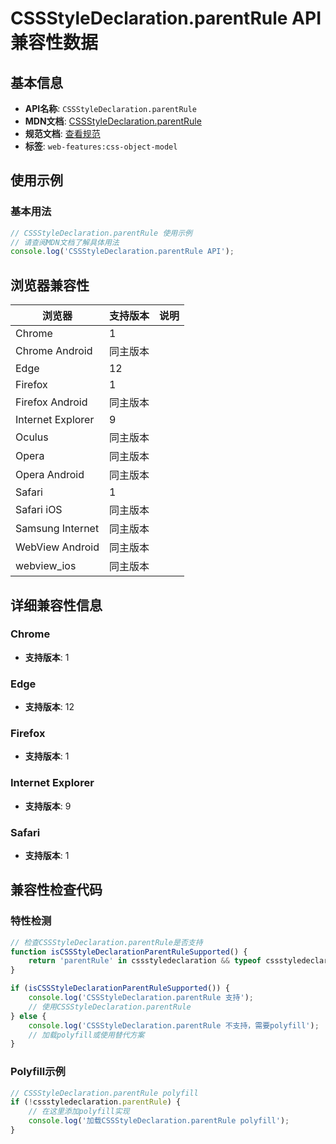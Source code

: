 # CSSStyleDeclaration.parentRule API 兼容性数据

## 基本信息

- **API名称**: `CSSStyleDeclaration.parentRule`
- **MDN文档**: [CSSStyleDeclaration.parentRule](https://developer.mozilla.org/docs/Web/API/CSSStyleDeclaration/parentRule)
- **规范文档**: [查看规范](https://drafts.csswg.org/cssom/#dom-cssstyledeclaration-parentrule)
- **标签**: `web-features:css-object-model`

## 使用示例

### 基本用法

```javascript
// CSSStyleDeclaration.parentRule 使用示例
// 请查阅MDN文档了解具体用法
console.log('CSSStyleDeclaration.parentRule API');
```

## 浏览器兼容性

| 浏览器 | 支持版本 | 说明 |
|--------|----------|------|
| Chrome | 1 |  |
| Chrome Android | 同主版本 |  |
| Edge | 12 |  |
| Firefox | 1 |  |
| Firefox Android | 同主版本 |  |
| Internet Explorer | 9 |  |
| Oculus | 同主版本 |  |
| Opera | 同主版本 |  |
| Opera Android | 同主版本 |  |
| Safari | 1 |  |
| Safari iOS | 同主版本 |  |
| Samsung Internet | 同主版本 |  |
| WebView Android | 同主版本 |  |
| webview_ios | 同主版本 |  |

## 详细兼容性信息

### Chrome

- **支持版本**: 1

### Edge

- **支持版本**: 12

### Firefox

- **支持版本**: 1

### Internet Explorer

- **支持版本**: 9

### Safari

- **支持版本**: 1

## 兼容性检查代码

### 特性检测

```javascript
// 检查CSSStyleDeclaration.parentRule是否支持
function isCSSStyleDeclarationParentRuleSupported() {
    return 'parentRule' in cssstyledeclaration && typeof cssstyledeclaration.parentRule === 'function';
}

if (isCSSStyleDeclarationParentRuleSupported()) {
    console.log('CSSStyleDeclaration.parentRule 支持');
    // 使用CSSStyleDeclaration.parentRule
} else {
    console.log('CSSStyleDeclaration.parentRule 不支持，需要polyfill');
    // 加载polyfill或使用替代方案
}
```

### Polyfill示例

```javascript
// CSSStyleDeclaration.parentRule polyfill
if (!cssstyledeclaration.parentRule) {
    // 在这里添加polyfill实现
    console.log('加载CSSStyleDeclaration.parentRule polyfill');
}
```

